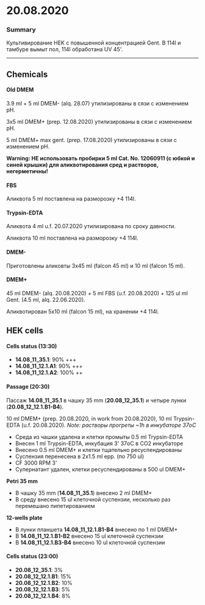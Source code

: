 20.08.2020
==========

### Summary
Культивирование HEK с повышенной концентрацией Gent.
В 114l и тамбуре вымыт пол, 114l обработана UV 45'. 

---

## Chemicals
#### Old DMEM
3.9 ml + 5 ml DMEM- (alq. 28.07) утилизированы в сязи с изменением pH.

3x5 ml DMEM+ (prep. 12.08.2020) утилизированы в сязи с изменением pH.

5 ml DMEM+ max gent. (prep. 17.08.2020) утилизированы в сязи с изменением pH.

**Warning: НЕ использовать пробирки 5 ml Cat. No. 12060911 (с юбкой и синей крышки) для аликвотирования сред и растворов, негерметичны!**


#### FBS
Аликвота 5 ml поставлена на разморозку +4 114l.

#### Trypsin-EDTA
Аликвота 4 ml u.f. 20.07.2020 утилизирована по сроку давности.

Аликвота 10 ml поставлена на разморозку +4 114l.

#### DMEM-
Приготовлены аликовты 3x45 ml (falcon 45 ml) и 10 ml (falcon 15 ml).

#### DMEM+
45 ml DMEM- (alq. 20.08.2020) + 5 ml FBS (u.f. 20.08.2020) + 125 ul ml Gent. (4.5 ml, alq. 22.06.2020).

Аликвотирован 5x10 ml (falcon 15 ml), на хранении +4 114l.


## HEK cells
#### Cells status (13:30)
- **14.08_11_35.1**: 90% +++
- **14.08_11_12.1.A1**: 90% +++
- **14.08_11_12.1.A2**: 100% ++

#### Passage (20:30)
Пассаж **14.08_11_35.1** в чашку 35 mm (**20.08_12_35.1**) и четыре лунки (**20.08_12_12.1.B1-B4**).

10 ml DMEM+ (prep. 20.08.2020, in work from 20.08.2020), 10 ml Trypsin-EDTA (u.f. 20.08.2020).
*Note: растворы прогреты \~1h в инкубаторе 37oC*

- Среда из чашки удалена и клетки промыты 0.5 ml Trypsin-EDTA
- Внесен 1 ml Trypsin-EDTA, инкубация 3' 37oC в CO2 инкубаторе
- Внесено 0.5 ml DMEM+ и клетки тщательно ресуспендированы
- Суспензия перенесена в 2x1.5 ml epp. (по 750 ul)
- CF 3000 RPM 3'
- Супернатант удален, клетки ресуспендированы в 500 ul DMEM+

**Petri 35 mm**
- В чашку 35 mm (**14.08_11_35.1**) внесено 2 ml DMEM+
- В среду внесено 15 ul клеточной суспензии, несколько раз перемешано пипетированием

**12-wells plate**
- В лунки планшета **14.08_11_12.1.B1-B4** внесено по 1 ml DMEM+
- В **14.08_11_12.1.B1-B2** внесено 15 ul клеточной суспензии
- В **14.08_11_12.1.B3-B4** внесено 10 ul клеточной суспензии

#### Cells status (23:00)
- **20.08_12_35.1**: 3%
- **20.08_12_12.1.B1**: 15%
- **20.08_12_12.1.B2**: 10%
- **20.08_12_12.1.B3**: 5%
- **20.08_12_12.1.B4**: 8%
